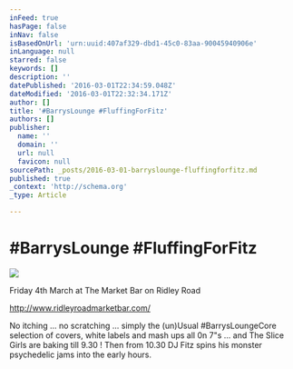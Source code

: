 ```yaml
---
inFeed: true
hasPage: false
inNav: false
isBasedOnUrl: 'urn:uuid:407af329-dbd1-45c0-83aa-90045940906e'
inLanguage: null
starred: false
keywords: []
description: ''
datePublished: '2016-03-01T22:34:59.048Z'
dateModified: '2016-03-01T22:32:34.171Z'
author: []
title: '#BarrysLounge #FluffingForFitz'
authors: []
publisher:
  name: ''
  domain: ''
  url: null
  favicon: null
sourcePath: _posts/2016-03-01-barryslounge-fluffingforfitz.md
published: true
_context: 'http://schema.org'
_type: Article

---
```

# \#BarrysLounge \#FluffingForFitz
![](https://the-grid-user-content.s3-us-west-2.amazonaws.com/4ad2a0a3-b243-4ac5-b3ef-fa8a9742b454.png)

Friday 4th March at The Market Bar on Ridley Road

http://www.ridleyroadmarketbar.com/

No itching ... no scratching ... simply the (un)Usual \#BarrysLoungeCore selection of covers, white labels and mash ups all 0n 7"s  ... and The Slice Girls are baking till 9.30 ! Then from 10.30 DJ Fitz spins his monster psychedelic jams into the early hours.